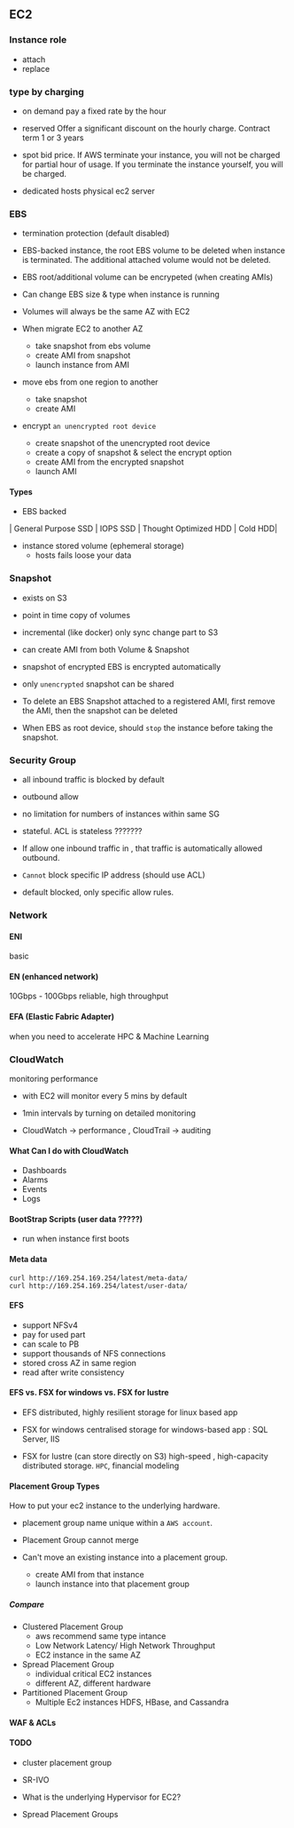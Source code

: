 ## EC2

### Instance role
* attach
* replace

### type by charging

* on demand
pay a fixed rate by the hour

* reserved
Offer a significant discount on the hourly charge.
Contract term 1 or 3 years 

* spot
bid price. 
If AWS terminate your instance, you will not be charged for partial hour of usage.
If you terminate the instance yourself, you will be charged.

* dedicated hosts
physical ec2 server

### EBS
* termination protection (default disabled)

* EBS-backed instance, the root EBS volume to be deleted when instance is terminated.
   The additional attached volume would not be deleted.
   
* EBS root/additional volume can be encrypeted (when creating AMIs)

* Can change EBS size & type when instance is running

* Volumes will always be the same AZ with EC2

* When migrate EC2 to another AZ
    * take snapshot from ebs volume
    * create AMI from snapshot
    * launch instance from AMI
* move ebs from one region to another
    * take snapshot
    * create AMI
    
* encrypt `an unencrypted root device`
    * create snapshot of the unencrypted root device
    * create a copy of snapshot & select the encrypt option
    * create AMI from the encrypted snapshot
    * launch AMI

#### Types

* EBS backed

| General Purpose SSD | IOPS SSD | Thought Optimized HDD | Cold HDD|


* instance stored volume (ephemeral storage)
    * hosts fails loose your data

### Snapshot

* exists on S3
* point in time copy of volumes
* incremental (like docker) only sync change part to S3
* can create AMI from both Volume & Snapshot

* snapshot of encrypted EBS is encrypted automatically

* only `unencrypted` snapshot can be shared

* To delete an EBS Snapshot attached to a registered AMI,
 first remove the AMI,
 then the snapshot can be deleted

* When EBS as root device, should `stop` the instance 
  before taking the snapshot.

### Security Group

* all inbound traffic is blocked by default
* outbound allow
* no limitation for numbers of instances within same SG  

* stateful. ACL is stateless ???????
* If allow one inbound traffic in , that traffic is automatically allowed outbound.

* `Cannot` block specific IP address (should use ACL)
* default blocked, only specific allow rules.

### Network

#### ENI
basic

#### EN (enhanced network)
10Gbps - 100Gbps reliable, high throughput

#### EFA (Elastic Fabric Adapter)
when you need to accelerate HPC & Machine Learning

### CloudWatch
monitoring performance

* with EC2 will monitor every 5 mins by default

* 1min intervals by turning on detailed monitoring

* CloudWatch -> performance , CloudTrail -> auditing

#### What Can I do with CloudWatch

* Dashboards
* Alarms
* Events
* Logs


#### BootStrap Scripts (user data ?????)
* run when instance first boots

#### Meta data
```
curl http://169.254.169.254/latest/meta-data/
curl http://169.254.169.254/latest/user-data/
```

#### EFS 
* support NFSv4
* pay for used part
* can scale to PB
* support thousands of NFS connections
* stored cross AZ in same region
* read after write consistency

#### EFS vs. FSX for windows vs. FSX for lustre
* EFS
distributed, highly resilient storage for linux based app

* FSX for windows
centralised storage for windows-based app : SQL Server, IIS

* FSX for lustre (can store directly on S3)
high-speed , high-capacity distributed storage.
`HPC`, financial modeling


#### Placement Group Types
How to put your ec2 instance to the underlying hardware.

* placement group name unique within a `AWS account`.

* Placement Group cannot merge

* Can't move an existing instance into a placement group.
    * create AMI from that instance
    * launch instance into that placement group

##### Compare
* Clustered Placement Group
    * aws recommend same type intance
    * Low Network Latency/ High Network Throughput
    * EC2 instance in the same AZ
* Spread Placement Group
    * individual critical EC2 instances
    * different AZ, different hardware
* Partitioned Placement Group
    * Multiple Ec2 instances HDFS, HBase, and Cassandra
    
#### WAF & ACLs    
    
#### TODO 

* cluster placement group

* SR-IVO

* What is the underlying Hypervisor for EC2?

* Spread Placement Groups
